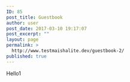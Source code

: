 ```yaml
---
ID: 85
post_title: Guestbook
author: user
post_date: 2017-03-10 19:17:07
post_excerpt: ""
layout: page
permalink: >
  http://www.testmaishalite.dev/guestbook-2/
published: true
---
```

Hello1